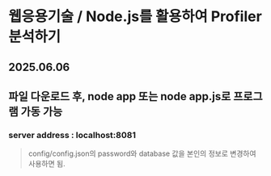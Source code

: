# 웹응용기술 / Node.js를 활용하여 Profiler 분석하기 
## 2025.06.06

## 파일 다운로드 후, node app 또는 node app.js로 프로그램 가동 가능
### server address : localhost:8081
  
> config/config.json의 password와 database 값을 본인의 정보로 변경하여 사용하면 됨.
